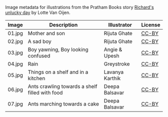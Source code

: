 Image metadata for illustrations from the Pratham Books story [Richard's unlucky day](https://storyweaver.org.in/stories/2198-richard-s-unlucky-day) by Lotte Van Oijen.

Image | Description | Illustrator | License
----- | ----------- | ----------- | -------
01.jpg | Mother and son  | Rijuta Ghate | [CC-BY](https://creativecommons.org/licenses/by/4.0/)
02.jpg | A sad boy | Rijuta Ghate | [CC-BY](https://creativecommons.org/licenses/by/4.0/)
03.jpg | Boy yawning, Boy looking confused | Angie & Upesh | [CC-BY](https://creativecommons.org/licenses/by/4.0/)
04.jpg | Rain  | Greystroke | [CC-BY](https://creativecommons.org/licenses/by/4.0/)
05.jpg | Things on a shelf and in a kitchen | Lavanya Karthik | [CC-BY](https://creativecommons.org/licenses/by/4.0/)
06.jpg | Ants crawling towards a shelf filled with food  | Deepa Balsavar | [CC-BY](https://creativecommons.org/licenses/by/4.0/)
07.jpg | Ants marching towards a cake | Deepa Balsavar | [CC-BY](https://creativecommons.org/licenses/by/4.0/)